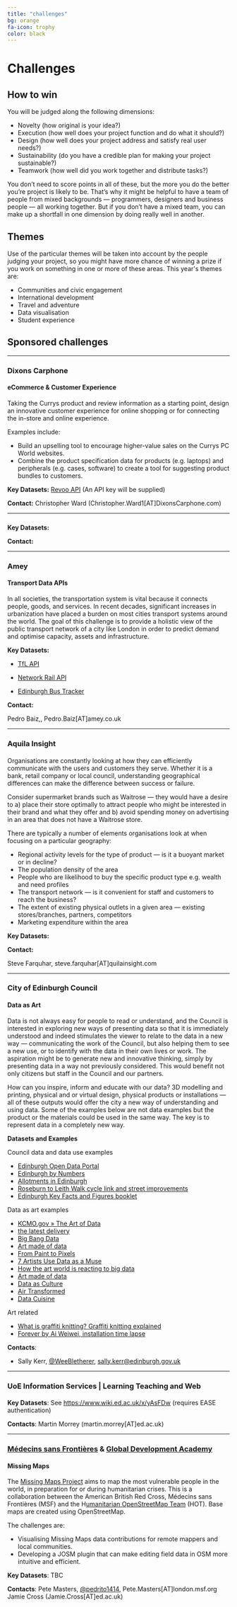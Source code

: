 ```yaml
---
title: "challenges"
bg: orange
fa-icon: trophy     
color: black  
---
```


# Challenges


## How to win

You will be judged along the following dimensions:

* Novelty (how original is your idea?)
* Execution (how well does your project function and do what it should?)
* Design (how well does your project address and satisfy real user needs?)
* Sustainability (do you have a credible plan for making your project sustainable?)
* Teamwork (how well did you work together and distribute tasks?)

You don’t need to score points in all of these, but the more you do the better you’re project is likely to be. That’s why it might be helpful to have a team of people from mixed backgrounds &mdash; programmers, designers and business people &mdash; all working together. But if you don’t have a mixed team, you can make up a shortfall in one dimension by doing really well in another.

## Themes

Use of the particular themes will be taken into account by the people judging your project, so you might have more chance of winning a prize if you work on something in one or more of these areas. This year's themes are:

* Communities and civic engagement
* International development
* Travel and adventure
* Data visualisation
* Student experience

<!-- ## Special Prizes

### CompSoc Best Data Mashup

This is a challenge to produce the best (or silliest) thing you can by mashing together multiple different sources of data.

### Hopper's Helpful Hacker Prize: Kindle

Is there a person who went out of there way to help you and your team during the Smart Data Hack? Was there a person who showed you something new, or took time to explain how something works? Nominate them for the Hopper's Helpful Hacker prize.

Please drop an email to ilw-hack[AT]inf.ed.ac.uk with the subject line "most helpful hacker" and your nomination in the body. -->


## Sponsored challenges

---

### Dixons Carphone

#### eCommerce &amp; Customer Experience

Taking the Currys product and review information as a starting point, design an innovative customer experience for online shopping or for connecting the in-store and online experience.

Examples include:

* Build an upselling tool to encourage higher-value sales on the Currys PC World websites.
* Combine the product specification data for products (e.g. laptops) and peripherals (e.g. cases, software) to create a tool for suggesting product bundles to customers.


**Key Datasets:** [Revoo API](http://reevoo.github.io/docs/reevooapi/reevooapi-getting-started/) (An API key will be supplied)

**Contact:**  Christopher Ward (Christopher.Ward1[AT]DixonsCarphone.com)

---

###

####



**Key Datasets:**

**Contact:**  

---

### Amey

#### Transport Data APIs

In all societies, the transportation system is vital because it connects people, goods, and services. In recent decades, significant increases in urbanization have placed a burden on most cities transport systems around the world. The goal of this challenge is to provide a holistic view of the public transport network of a city like London in order to predict demand and optimise capacity, assets and infrastructure.

**Key Datasets:**

* [TfL API](https://tfl.gov.uk/info-for/open-data-users/)
* [Network Rail API](https://datafeeds.networkrail.co.uk/ntrod/login)

* [Edinburgh Bus Tracker](http://www.mybustracker.co.uk/?page=API%20Key)

**Contact:**  

Pedro Baiz,, Pedro.Baiz[AT]amey.co.uk


---

### Aquila Insight

####

Organisations are constantly looking at how they can efficiently communicate with the users and customers they serve.  Whether it is a bank, retail company or local council, understanding geographical differences can make the difference between success or failure.

Consider supermarket brands such as Waitrose &mdash; they would have a desire to a) place their store optimally to attract people who might be interested in their brand and what they offer and b) avoid spending money on advertising in an area that does not have a Waitrose store.

There are typically a number of elements organisations look at when focusing on a particular geography:

* Regional activity levels for the type of product &mdash; is it a buoyant market or in decline?
* The population density of the area
* People who are likelihood to buy the specific product type e.g. wealth and need profiles
* The transport network &mdash; is it convenient for staff and customers to reach the business?
* The extent of existing physical outlets in a given area &mdash; existing stores/branches, partners, competitors
* Marketing expenditure within the area


**Key Datasets:**

**Contact:**  

Steve Farquhar, steve.farquhar[AT]quilainsight.com

---

### City of Edinburgh Council

#### Data as Art

Data is not always easy for people to read or understand, and the Council is interested in exploring new ways of presenting data so that it is immediately understood and indeed stimulates the viewer to relate to the data in a new way &mdash; communicating the work of the Council, but also helping them to see a new use, or to identify with the data in their own lives or work.   The aspiration might be to generate new and innovative thinking, simply by presenting data in a way not previously considered.  This would benefit not only citizens but staff in the Council and our partners.

How can you inspire, inform and educate with our data? 3D modelling and printing, physical and or virtual design, physical products or installations &mdash; all of these outputs would offer the city a new way of understanding and using data. Some of the examples below are not data examples but the product or the materials could be used in the same way.  The key is to represent data in a completely new way.


**Datasets and Examples**

Council data and data use examples

* [Edinburgh Open Data Portal](www.edinburghopendata.info)
* [Edinburgh by Numbers](http://edinburgh.gov.uk/info/20247/edinburgh_by_numbers)
* [Allotments in Edinburgh](http://edinburgh.gov.uk/info/20122/allotments/265/allotments_in_edinburgh)
* [Roseburn to Leith Walk cycle link and street improvements](https://consultationhub.edinburgh.gov.uk/sfc/roseburntoleith)
* [Edinburgh Key Facts and Figures booklet](http://edinburgh.gov.uk/downloads/file/5556/key_facts_and_figures_booklet_2015-2016)

Data as art examples

* [KCMO.gov » The Art of Data](http://kcmo.gov/citymanagersoffice/creative-services/art-of-data)
* [the latest delivery](http://dear-data.com/all)
* [Big Bang Data](http://bigbangdata.somersethouse.org.uk)
* [Art made of data](https://ted.com/playlists/201/art_from_data)
* [From Paint to Pixels](http://theatlantic.com/entertainment/archive/2015/05/the-rise-of-the-data-artist/392399)
* [7 Artists Use Data as a Muse](http://iq.intel.com/turning-data-visualization-art-7-artists-using-data-muse)
* [How the art world is reacting to big data](http://prospectmagazine.co.uk/science-and-technology/sublime-by-numbers-how-the-art-world-is-reacting-to-big-data)
* [Art made of data](http://ted.com/playlists/201/art_from_data?utm_campaign=newsletter_weekly&utm_content=playlist_button&utm_medium=email&utm_source=newsletter_weekly_2015-01-10)
* [Data as Culture](https://theodi.org/culture)
* [Air Transformed](http://www.miriamquick.com/air-transformed/)
* [Data Cuisine](http://data-cuisine.net)

Art related

* [What is graffiti knitting? Graffiti knitting explained](http://whodunnknit.com/graffiti_knits_explained)
* [Forever by Ai Weiwei, installation time lapse](https://youtube.com/watch?feature=youtu.be&v=XzTi5_0juWg)


<!-- **Key Datasets**:

* <http://data.inf.ed.ac.uk/dataset/city-of-edinburgh-council-social-media-accounts>
* [Edinburgh by Numbers](http://www.edinburgh.gov.uk/info/20205/performance_and_statistics/1012/edinburgh_by_numbers)
*  List of Memories (No authentication or limits set on the API)
    * Just data - http://edinburgh-collected.herokuapp.com/memories.json
    * With geo - http://edinburgh-collected.herokuapp.com/memories.geojson
* Data for an individual memory
    * Just data - http://edinburgh-collected.herokuapp.com/memories/:id.json
    * With geo - http://edinburgh-collected.herokuapp.com/memories/:id.geojson (where :id is the id of the memory, i.e. http://edinburgh-collected.herokuapp.com/memories/1.json) -->


**Contacts**:

* Sally Kerr, [@WeeBletherer](http://twitter.com/weebletherer), sally.kerr@edinburgh.gov.uk




---

### UoE Information Services | Learning Teaching and Web

####



**Key Datasets**: See <https://www.wiki.ed.ac.uk/x/yAsFDw> (requires EASE authentication)

**Contacts**: Martin Morrey (martin.morrey[AT]ed.ac.uk)


---

### [Médecins sans Frontières](http://www.msf.org) &amp; [Global Development Academy](http://www.ed.ac.uk/schools-departments/global-development)


#### Missing Maps

The [Missing Maps Project](http://www.missingmaps.org) aims to map the most vulnerable people in the world, in preparation for or during humanitarian crises. This is a collaboration between the American British Red Cross, Médecins sans Frontières (MSF) and the H[umanitarian OpenStreetMap Team](https://hotosm.org) (HOT). Base maps are created using OpenStreetMap.

The challenges are:

* Visualising Missing Maps data contributions for remote mappers and
local communities.
* Developing a JOSM plugin that can make editing field data in OSM more intuitive and efficient.



**Key Datasets**:
TBC

**Contacts**: Pete Masters, [@pedrito1414](https://twitter.com/pedrito1414), Pete.Masters[AT]london.msf.org<br/>
Jamie Cross (Jamie.Cross[AT]ed.ac.uk)
